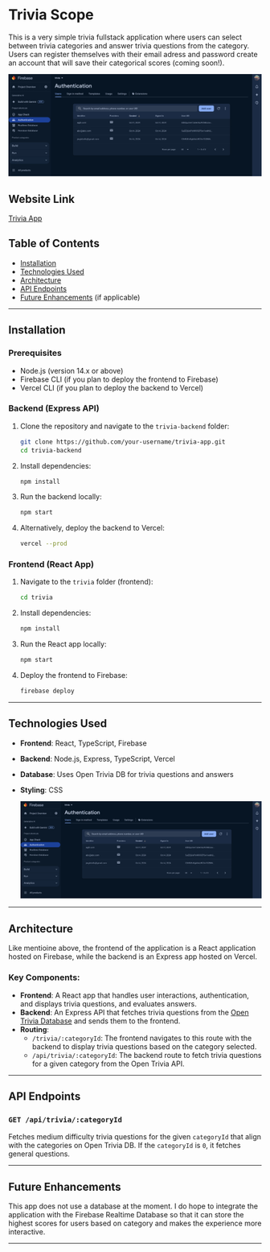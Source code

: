 # Trivia Scope 

This is a very simple trivia fullstack application where users can select between trivia categories and answer trivia questions from the category. Users can register themselves with their email adress and password create an account that will save their categorical scores (coming soon!).

![Website](./firebase-pic.png)

## Website Link
[Trivia App](https://trivia-f7176.web.app/)

## Table of Contents
- [Installation](#installation)
- [Technologies Used](#technologies-used)
- [Architecture](#architecture)
- [API Endpoints](#api-endpoints)
- [Future Enhancements](#future-enhancements) (if applicable)

---


## Installation

### Prerequisites
- Node.js (version 14.x or above)
- Firebase CLI (if you plan to deploy the frontend to Firebase)
- Vercel CLI (if you plan to deploy the backend to Vercel)

### Backend (Express API)
1. Clone the repository and navigate to the `trivia-backend` folder:
    ```bash
    git clone https://github.com/your-username/trivia-app.git
    cd trivia-backend
    ```

2. Install dependencies:
    ```bash
    npm install
    ```

4. Run the backend locally:
    ```bash
    npm start
    ```

5. Alternatively, deploy the backend to Vercel:
    ```bash
    vercel --prod
    ```

### Frontend (React App)
1. Navigate to the `trivia` folder (frontend):
    ```bash
    cd trivia
    ```

2. Install dependencies:
    ```bash
    npm install
    ```

3. Run the React app locally:
    ```bash
    npm start
    ```

4. Deploy the frontend to Firebase:
    ```bash
    firebase deploy
    ```

 
---


## Technologies Used
- **Frontend**: React, TypeScript, Firebase 
- **Backend**: Node.js, Express, TypeScript, Vercel
- **Database**: Uses Open Trivia DB for trivia questions and answers
- **Styling**: CSS

  ![Firenase](./firebase-pic.png)


---


## Architecture

Like mentioine above, the frontend of the application is a React application hosted on Firebase, while the backend is an Express app hosted on Vercel.

### Key Components:
- **Frontend**: A React app that handles user interactions, authentication, and displays trivia questions, and evaluates answers.
- **Backend**: An Express API that fetches trivia questions from the [Open Trivia Database](https://opentdb.com/api_config.php) and sends them to the frontend.
- **Routing**: 
  - `/trivia/:categoryId`: The frontend navigates to this route with the backend to display trivia questions based on the category selected.
  - `/api/trivia/:categoryId`: The backend route to fetch trivia questions for a given category from the Open Trivia API.


 ---


 ## API Endpoints

### `GET /api/trivia/:categoryId`
Fetches medium difficulty trivia questions for the given `categoryId` that align with the categories on Open Trivia DB. If the `categoryId` is `0`, it fetches general questions.


 ---

 
## Future Enhancements  

This app does not use a database at the moment. I do hope to integrate the application with the Firebase Realtime Database so that it can store the highest scores for users based on category and makes the experience more interactive. 


 ---


 

